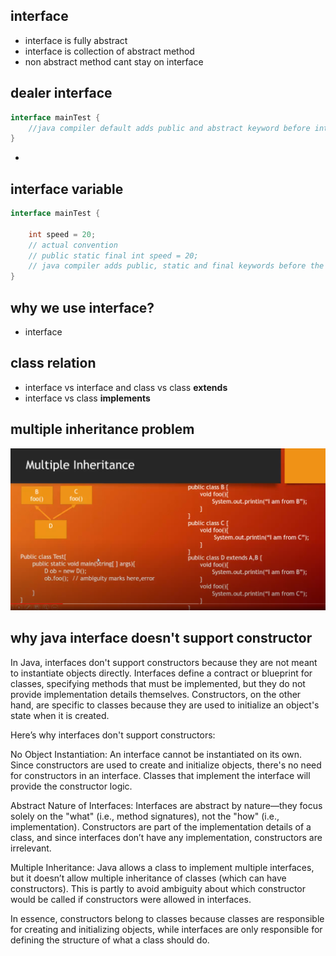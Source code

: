 ## interface
- interface is fully abstract
- interface is collection of abstract method
- non abstract method cant stay on interface 


## dealer interface
```java
interface mainTest {
    //java compiler default adds public and abstract keyword before interface method
} 
```
- 

## interface variable
```java
interface mainTest {
    
    int speed = 20;
    // actual convention
    // public static final int speed = 20;
    // java compiler adds public, static and final keywords before the interface variable
} 

```
## why we use interface?
- interface

## class relation
- interface vs interface and class vs class **extends**
- interface vs class **implements**

## multiple inheritance problem
<img src="Screenshot from 2024-09-10 15-47-15.png" width="800" title="hover text">


## why java interface doesn't support constructor
In Java, interfaces don't support constructors because they are not meant to instantiate objects directly. Interfaces define a contract or blueprint for classes, specifying methods that must be implemented, but they do not provide implementation details themselves. Constructors, on the other hand, are specific to classes because they are used to initialize an object's state when it is created.

Here’s why interfaces don't support constructors:

No Object Instantiation: An interface cannot be instantiated on its own. Since constructors are used to create and initialize objects, there's no need for constructors in an interface. Classes that implement the interface will provide the constructor logic.

Abstract Nature of Interfaces: Interfaces are abstract by nature—they focus solely on the "what" (i.e., method signatures), not the "how" (i.e., implementation). Constructors are part of the implementation details of a class, and since interfaces don’t have any implementation, constructors are irrelevant.

Multiple Inheritance: Java allows a class to implement multiple interfaces, but it doesn’t allow multiple inheritance of classes (which can have constructors). This is partly to avoid ambiguity about which constructor would be called if constructors were allowed in interfaces.

In essence, constructors belong to classes because classes are responsible for creating and initializing objects, while interfaces are only responsible for defining the structure of what a class should do.